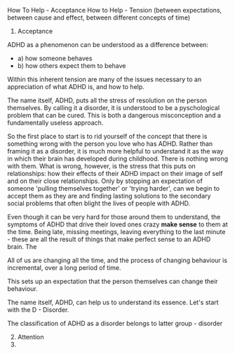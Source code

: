 How To Help - Acceptance
How to Help - Tension (between expectations, between cause and effect, between different concepts of time)
1. Acceptance

ADHD as a phenomenon can be understood as a difference between:
- a) how someone behaves
- b) how others expect them to behave

Within this inherent tension are many of the issues necessary to an appreciation of what ADHD is, and how to help.

The name itself, ADHD, puts all the stress of resolution on the person themselves. By calling it a disorder, it is understood to be a pyschological problem that can be cured. This is both a dangerous misconception and a fundamentally useless approach.

So the first place to start is to rid yourself of the concept that there is something wrong with the person you love who has ADHD. Rather than framing it as a disorder, it is much more helpful to understand it as the way in which their brain has developed during childhood. There is nothing wrong with them. What is wrong, however, is the stress that this puts on relationships: how their effects of their ADHD impact on their image of self and on their close relationships. Only by stopping an expectation of someone 'pulling themselves together' or 'trying harder', can we begin to accept them as they are and finding lasting solutions to the secondary social problems that often blight the lives of people with ADHD.

Even though it can be very hard for those around them to understand, the symptoms of ADHD that drive their loved ones crazy **make sense** to them at the time. Being late, missing meetings, leaving everything to the last minute - these are all the result of things that make perfect sense to an ADHD brain.
The  

All of us are changing all the time, and the process of changing behaviour is incremental, over a long period of time. 


 This sets up an expectation that the person themselves can change their behaviour.


The name itself, ADHD, can help us to understand its essence.
Let's start with the D - Disorder.


The classification of ADHD as a disorder belongs to latter group - disorder

2. Attention
3. 